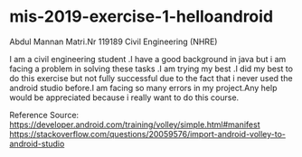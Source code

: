 # mis-2019-exercise-1-helloandroid
Abdul Mannan 
Matri.Nr 119189
Civil Engineering (NHRE)

I am a civil engineering student .I have a good background in java but i am facing a problem in solving these tasks .I am trying my best .I did my best to do this exercise but not fully successful due to the fact that i never used the android studio before.I am facing so many errors in my project.Any help would be appreciated because i really want to do this course.

Reference Source: 
https://developer.android.com/training/volley/simple.html#manifest
https://stackoverflow.com/questions/20059576/import-android-volley-to-android-studio
